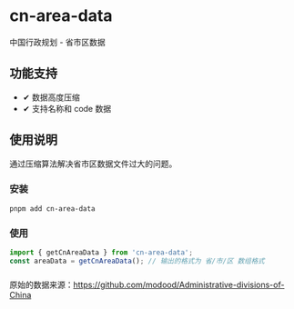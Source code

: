 # cn-area-data

中国行政规划 - 省市区数据

## 功能支持

- ✔ 数据高度压缩
- ✔ 支持名称和 code 数据

## 使用说明

通过压缩算法解决省市区数据文件过大的问题。

### 安装

`pnpm add cn-area-data`

### 使用

```ts
import { getCnAreaData } from 'cn-area-data';
const areaData = getCnAreaData(); // 输出的格式为 省/市/区 数组格式
```

###

原始的数据来源：https://github.com/modood/Administrative-divisions-of-China
